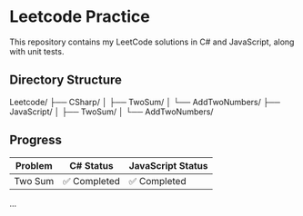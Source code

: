 # Leetcode Practice
This repository contains my LeetCode solutions in C# and JavaScript, along with unit tests.

## Directory Structure
Leetcode/
├── CSharp/
│ ├── TwoSum/
│ └── AddTwoNumbers/
├── JavaScript/
│ ├── TwoSum/
│ └── AddTwoNumbers/

## Progress
| Problem           | C# Status    | JavaScript Status |
|-------------------|--------------|-------------------|
| Two Sum           | ✅ Completed | ✅ Completed     |
...